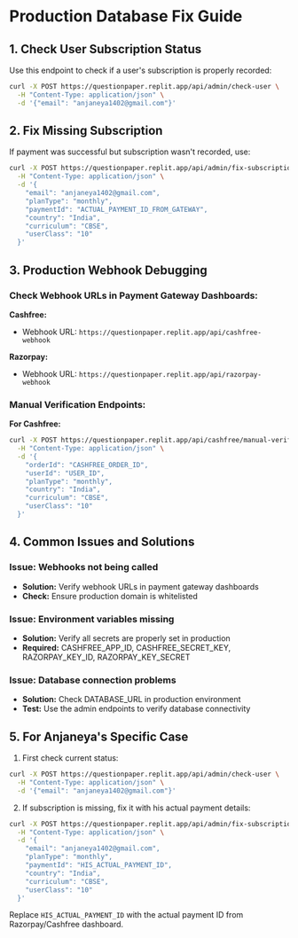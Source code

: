# Production Database Fix Guide

## 1. Check User Subscription Status

Use this endpoint to check if a user's subscription is properly recorded:

```bash
curl -X POST https://questionpaper.replit.app/api/admin/check-user \
  -H "Content-Type: application/json" \
  -d '{"email": "anjaneya1402@gmail.com"}'
```

## 2. Fix Missing Subscription

If payment was successful but subscription wasn't recorded, use:

```bash
curl -X POST https://questionpaper.replit.app/api/admin/fix-subscription \
  -H "Content-Type: application/json" \
  -d '{
    "email": "anjaneya1402@gmail.com",
    "planType": "monthly",
    "paymentId": "ACTUAL_PAYMENT_ID_FROM_GATEWAY",
    "country": "India",
    "curriculum": "CBSE",
    "userClass": "10"
  }'
```

## 3. Production Webhook Debugging

### Check Webhook URLs in Payment Gateway Dashboards:

**Cashfree:**
- Webhook URL: `https://questionpaper.replit.app/api/cashfree-webhook`

**Razorpay:**
- Webhook URL: `https://questionpaper.replit.app/api/razorpay-webhook`

### Manual Verification Endpoints:

**For Cashfree:**
```bash
curl -X POST https://questionpaper.replit.app/api/cashfree/manual-verify \
  -H "Content-Type: application/json" \
  -d '{
    "orderId": "CASHFREE_ORDER_ID",
    "userId": "USER_ID",
    "planType": "monthly",
    "country": "India",
    "curriculum": "CBSE",
    "userClass": "10"
  }'
```

## 4. Common Issues and Solutions

### Issue: Webhooks not being called
- **Solution:** Verify webhook URLs in payment gateway dashboards
- **Check:** Ensure production domain is whitelisted

### Issue: Environment variables missing
- **Solution:** Verify all secrets are properly set in production
- **Required:** CASHFREE_APP_ID, CASHFREE_SECRET_KEY, RAZORPAY_KEY_ID, RAZORPAY_KEY_SECRET

### Issue: Database connection problems
- **Solution:** Check DATABASE_URL in production environment
- **Test:** Use the admin endpoints to verify database connectivity

## 5. For Anjaneya's Specific Case

1. First check current status:
```bash
curl -X POST https://questionpaper.replit.app/api/admin/check-user \
  -H "Content-Type: application/json" \
  -d '{"email": "anjaneya1402@gmail.com"}'
```

2. If subscription is missing, fix it with his actual payment details:
```bash
curl -X POST https://questionpaper.replit.app/api/admin/fix-subscription \
  -H "Content-Type: application/json" \
  -d '{
    "email": "anjaneya1402@gmail.com",
    "planType": "monthly",
    "paymentId": "HIS_ACTUAL_PAYMENT_ID",
    "country": "India",
    "curriculum": "CBSE",
    "userClass": "10"
  }'
```

Replace `HIS_ACTUAL_PAYMENT_ID` with the actual payment ID from Razorpay/Cashfree dashboard.